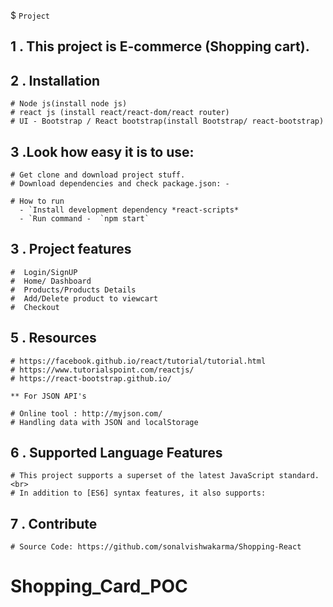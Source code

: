 $ `Project `

1 . This project is E-commerce (Shopping cart).
--------


2 . Installation
------------

    # Node js(install node js)
    # react js (install react/react-dom/react router)
    # UI - Bootstrap / React bootstrap(install Bootstrap/ react-bootstrap)


3 .Look how easy it is to use:
--------

    # Get clone and download project stuff.
    # Download dependencies and check package.json: -
     
    # How to run 
      - `Install development dependency *react-scripts*
      - `Run command -  `npm start`

3 . Project features
--------

    #  Login/SignUP
    #  Home/ Dashboard
    #  Products/Products Details
    #  Add/Delete product to viewcart
    #  Checkout


5 . Resources
---------

    # https://facebook.github.io/react/tutorial/tutorial.html
    # https://www.tutorialspoint.com/reactjs/  
    # https://react-bootstrap.github.io/

    ** For JSON API's
   
    # Online tool : http://myjson.com/
    # Handling data with JSON and localStorage

6 .  Supported Language Features
----------

    # This project supports a superset of the latest JavaScript standard.<br>
    # In addition to [ES6] syntax features, it also supports:

7 . Contribute
----------

    # Source Code: https://github.com/sonalvishwakarma/Shopping-React
# Shopping_Card_POC
